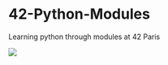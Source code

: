 # 42-Python-Modules
Learning python through modules at 42 Paris

[![](http://github-actions.40ants.com/Alexdelia/42-Python-Modules/matrix.svg)](https://github.com/Alexdelia/42-Python-Modules/tree/main)
